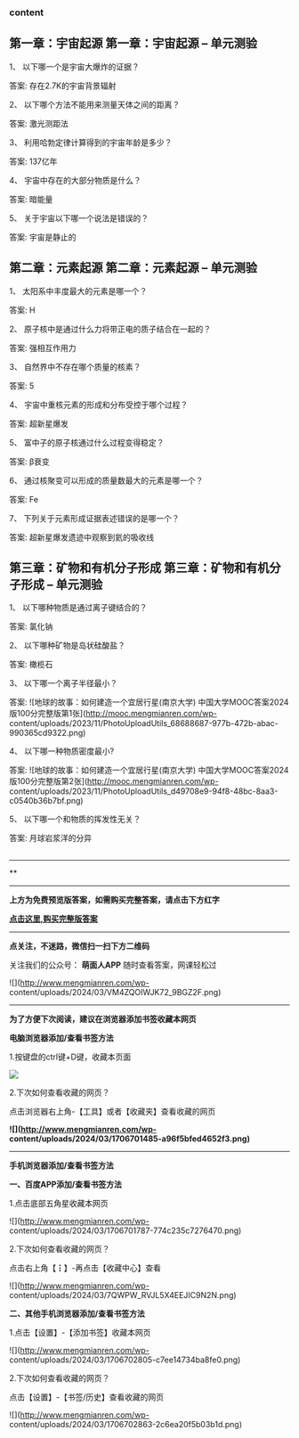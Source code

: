 ### content



## 第一章：宇宙起源 第一章：宇宙起源 – 单元测验

1、 以下哪一个是宇宙大爆炸的证据？

答案: 存在2.7K的宇宙背景辐射

2、 以下哪个方法不能用来测量天体之间的距离？

答案: 激光测距法

3、 利用哈勃定律计算得到的宇宙年龄是多少？

答案: 137亿年

4、 宇宙中存在的大部分物质是什么？

答案: 暗能量

5、 关于宇宙以下哪一个说法是错误的？

答案: 宇宙是静止的

## 第二章：元素起源 第二章：元素起源 – 单元测验

1、 太阳系中丰度最大的元素是哪一个？

答案: H  

2、 原子核中是通过什么力将带正电的质子结合在一起的？

答案: 强相互作用力

3、 自然界中不存在哪个质量的核素？

答案: 5

4、 宇宙中重核元素的形成和分布受控于哪个过程？

答案: 超新星爆发

5、 富中子的原子核通过什么过程变得稳定？

答案: β衰变

6、 通过核聚变可以形成的质量数最大的元素是哪一个？

答案: Fe

7、 下列关于元素形成证据表述错误的是哪一个？

答案: 超新星爆发遗迹中观察到氦的吸收线

## 第三章：矿物和有机分子形成 第三章：矿物和有机分子形成 – 单元测验

1、 以下哪种物质是通过离子键结合的？

答案: 氯化钠

2、 以下哪种矿物是岛状硅酸盐？

答案: 橄榄石

3、 以下哪一个离子半径最小？

答案: ![地球的故事：如何建造一个宜居行星\(南京大学\)
中国大学MOOC答案2024版100分完整版第1张](http://mooc.mengmianren.com/wp-
content/uploads/2023/11/PhotoUploadUtils_68688687-977b-472b-abac-990365cd9322.png)

4、 以下哪一种物质密度最小?

答案: ![地球的故事：如何建造一个宜居行星\(南京大学\)
中国大学MOOC答案2024版100分完整版第2张](http://mooc.mengmianren.com/wp-
content/uploads/2023/11/PhotoUploadUtils_d49708e9-94f8-48bc-8aa3-c0540b36b7bf.png)

5、 以下哪一个和物质的挥发性无关？

答案: 月球岩浆洋的分异

##

* * *

**

* * *

**上方为免费预览版答案，如需购买完整答案，请点击下方红字**

[**点击这里,购买完整版答案**](http://mooc.mengmianren.com/mooc/55380.html)

* * *

**点关注，不迷路，微信扫一扫下方二维码**

关注我们的公众号： **萌面人APP** 随时查看答案，网课轻松过

![](http://www.mengmianren.com/wp-
content/uploads/2024/03/VM4ZQOIWJK72_9BGZ2F.png)

* * *

**为了方便下次阅读，建议在浏览器添加书签收藏本网页**

**电脑浏览器添加/查看书签方法**

1.按键盘的ctrl键+D键，收藏本页面

![](http://www.mengmianren.com/wp-content/uploads/2024/03/AF9T_JKKHAJN.png)

2.下次如何查看收藏的网页？

点击浏览器右上角-【工具】或者【收藏夹】查看收藏的网页

**![](http://www.mengmianren.com/wp-
content/uploads/2024/03/1706701485-a96f5bfed4652f3.png)**

* * *

**手机浏览器添加/查看书签方法**

**一、百度APP添加/查看书签方法**

1.点击底部五角星收藏本网页

![](http://www.mengmianren.com/wp-
content/uploads/2024/03/1706701787-774c235c7276470.png)

2.下次如何查看收藏的网页？

点击右上角【┇】-再点击【收藏中心】查看

![](http://www.mengmianren.com/wp-
content/uploads/2024/03/7QWPW_RVJL5X4EEJIC9N2N.png)

**二、其他手机浏览器添加/查看书签方法**

1.点击【设置】-【添加书签】收藏本网页

![](http://www.mengmianren.com/wp-
content/uploads/2024/03/1706702805-c7ee14734ba8fe0.png)

2.下次如何查看收藏的网页？

点击【设置】-【书签/历史】查看收藏的网页

![](http://www.mengmianren.com/wp-
content/uploads/2024/03/1706702863-2c6ea20f5b03b1d.png)

